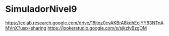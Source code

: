 # SimuladorNivel9

https://colab.research.google.com/drive/18jtqz0cvAKBrA8kqhEojYY83NTnAMVnX?usp=sharing
https://lookerstudio.google.com/s/sjkzlyBzgOM
